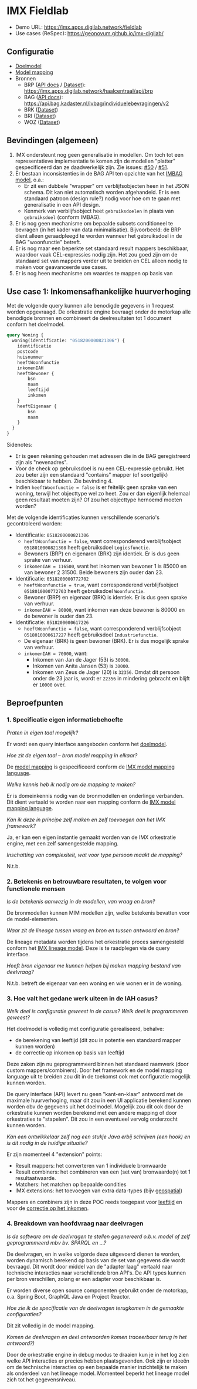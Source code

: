 # IMX Fieldlab

- Demo URL: https://imx.apps.digilab.network/fieldlab
- Use cases (ReSpec): https://geonovum.github.io/imx-digilab/

## Configuratie

- [Doelmodel](./config/fieldlab.yaml)
- [Model mapping](./config/fieldlab.mapping.yaml)
- Bronnen
  - BRP ([API docs](https://brp-api.github.io/Haal-Centraal-BRP-bevragen/v2/redoc) / [Dataset](https://github.com/BRP-API/Haal-Centraal-BRP-bevragen/blob/master/src/config/BrpService/test-data.json)): https://imx.apps.digilab.network/haalcentraal/api/brp
  - BAG ([API docs](https://lvbag.github.io/BAG-API/Technische%20specificatie/Redoc/)): https://api.bag.kadaster.nl/lvbag/individuelebevragingen/v2
  - BRK ([Dataset](./data/brk))
  - BRI ([Dataset](./data/bri))
  - WOZ ([Dataset](./data/woz))

## Bevindingen (algemeen)

1. IMX ondersteunt nog geen generalisatie in modellen. Om toch tot een representatieve implementatie te komen zijn de 
   modellen "platter" gespecificeerd dan ze daadwerkelijk zijn.
   Zie issues: [#50](https://github.com/imx-org/imx-orchestrate/issues/50) / [#51](https://github.com/imx-org/imx-orchestrate/issues/51).
2. Er bestaan inconsistenties in de BAG API ten opzichte van het
   [IMBAG model](https://imbag.github.io/catalogus/hoofdstukken/conceptueelmodel), o.a.:
   - Er zit een dubbele "wrapper" om verblijfsobjecten heen in het JSON schema. Dit kan niet automatisch worden 
    afgehandeld. Er is een standaard patroon (design rule?) nodig voor hoe om te gaan met generalisatie in een API design.   
   - Kenmerk van verblijfsobject heet `gebruiksdoelen` in plaats van `gebruiksdoel` (conform IMBAG).
3. Er is nog geen mechanisme om bepaalde subsets conditioneel te bevragen (in het kader van data minimalisatie).
   Bijvoorbeeld: de BRP dient alleen geraadpleegd te worden wanneer het gebruiksdoel in de BAG "woonfunctie" betreft.
4. Er is nog maar een beperkte set standaard result mappers beschikbaar, waardoor vaak CEL-expressies nodig zijn. Het
   zou goed zijn om de standaard set van mappers verder uit te breiden en CEL alleen nodig te maken voor geavanceerde
   use cases.
5. Er is nog heen mechanisme om waardes te mappen op basis van  

## Use case 1: Inkomensafhankelijke huurverhoging

Met de volgende query kunnen alle benodigde gegevens in 1 request worden opgevraagd. De orkestratie engine bevraagt
onder de motorkap alle benodigde bronnen en combineert de deelresultaten tot 1 document conform het doelmodel.

```graphql
query Woning {
  woning(identificatie: "0518200000821306") {
    identificatie
    postcode
    huisnummer
    heeftWoonfunctie
    inkomenIAH
    heeftBewoner {
        bsn
        naam
        leeftijd
        inkomen
    }
    heeftEigenaar {
        bsn
        naam
    }
  }
}
```

Sidenotes:
- Er is geen rekening gehouden met adressen die in de BAG geregistreerd zijn als "nevenadres".
- Voor de check op gebruiksdoel is nu een CEL-expressie gebruikt. Het zou beter zijn een standaard "contains" mapper
  (of soortgelijk) beschikbaar te hebben. Zie bevinding 4.
- Indien `heeftWoonfunctie = false` is er feitelijk geen sprake van een woning, terwijl het objecttype wel zo heet.
  Zou er dan eigenlijk helemaal geen resultaat moeten zijn? Of zou het objecttype hernoemd moeten worden?

Met de volgende identificaties kunnen verschillende scenario's gecontroleerd worden:

- Identificatie: `0518200000821306`
  - `heeftWoonfunctie = false`, want corresponderend verblijfsobject `0518010000821308` heeft gebruiksdoel `Logiesfunctie`.
  - Bewoners (BRP) en eigenaren (BRK) zijn identiek. Er is dus geen sprake van verhuur.
  - `inkomenIAH = 116500`, want het inkomen van bewoner 1 is 85000 en van bewoner 2 31500. Beide bewoners zijn ouder dan 23.
- Identificatie: `0518200000772702`
  - `heeftWoonfunctie = true`, want corresponderend verblijfsobject `0518010000772703` heeft gebruiksdoel `Woonfunctie`.
  - Bewoner (BRP) en eigenaar (BRK) is identiek. Er is dus geen sprake van verhuur. 
  - `inkomenIAH = 80000`, want inkomen van deze bewoner is 80000 en de bewoner is ouder dan 23.
- Identificatie: `0518200000617226`
  - `heeftWoonfunctie = false`, want corresponderend verblijfsobject `0518010000617227` heeft gebruiksdoel `Industriefunctie`.
  - De eigenaar (BRK) is geen bewoner (BRK). Er is dus mogelijk sprake van verhuur. 
  - `inkomenIAH = 70000`, want:
    - Inkomen van Jan de Jager (53) is `30000`.
    - Inkomen van Anita Jansen (53) is `30000`.
    - Inkomen van Zeus de Jager (20) is `32356`. Omdat dit persoon onder de 23 jaar is, wordt er `22356` in mindering gebracht en blijft er `10000` over.

## Beproefpunten

### 1. Specificatie eigen informatiebehoefte

_Praten in eigen taal mogelijk?_

Er wordt een query interface aangeboden conform het [doelmodel](./config/fieldlab.yaml).

_Hoe zit de eigen taal – bron model mapping in elkaar?_

De [model mapping](./config/fieldlab.mapping.yaml) is gespecificeerd conform de [IMX model mapping language](https://geonovum.github.io/IMX-ModelMapping/). 

_Welke kennis heb ik nodig om de mapping te maken?_

Er is domeinkennis nodig van de bronmodellen en onderlinge verbanden. Dit dient vertaald te worden naar een mapping conform de [IMX model mapping language](https://geonovum.github.io/IMX-ModelMapping/).

_Kan ik deze in principe zelf maken en zelf toevoegen aan het IMX framework?_

Ja, er kan een eigen instantie gemaakt worden van de IMX orkestratie engine, met een zelf samengestelde mapping.

_Inschatting van complexiteit, wat voor type persoon maakt de mapping?_

N.t.b.

### 2. Betekenis en betrouwbare resultaten, te volgen voor functionele mensen 

_Is de betekenis aanwezig in de modellen, van vraag en bron?_

De bronmodellen kunnen MIM modellen zijn, welke betekenis bevatten voor de model-elementen.

_Waar zit de lineage tussen vraag en bron en tussen antwoord en bron?_

De lineage metadata worden tijdens het orkestratie proces samengesteld conform het [IMX lineage model](https://geonovum.github.io/IMX-LineageModel/). Deze is te raadplegen via de query interface.

_Heeft bron eigenaar me kunnen helpen bij maken mapping bestand van deelvraag?_

N.t.b. betreft de eigenaar van een woning en wie wonen er in de woning.

### 3. Hoe valt het gedane werk uiteen in de IAH casus? 

_Welk deel is configuratie geweest in de casus? Welk deel is programmeren geweest?_

Het doelmodel is volledig met configuratie gerealiseerd, behalve:
- de berekening van leeftijd (dit zou in potentie een standaard mapper kunnen worden)
- de correctie op inkomen op basis van leeftijd

Deze zaken zijn nu geprogrammeerd binnen het standaard raamwerk (door custom mappers/combiners). Door het framework en 
de model mapping language uit te breiden zou dit in de toekomst ook met configuratie mogelijk kunnen worden.

De query interface (API) levert nu geen "kant-en-klaar" antwoord met de maximale huurverhoging, maar dit zou in een UI
applicatie berekend kunnen worden obv de gegevens uit het doelmodel. Mogelijk zou dit ook door de orkestratie
kunnen worden berekend met een andere mapping of door orkestraties te "stapelen". Dit zou in een eventueel vervolg
onderzocht kunnen worden.

_Kan een ontwikkelaar zelf nog een stukje Java erbij schrijven (een hook) en is dit nodig in de huidige situatie?_ 

Er zijn momenteel 4 "extension" points:

- Result mappers: het converteren van 1 individuele bronwaarde
- Result combiners: het combineren van een (set van) bronwaarde(n) tot 1 resultaatwaarde.
- Matchers: het matchen op bepaalde condities
- IMX extensions: het toevoegen van extra data-types (bijv [geospatial](https://github.com/imx-org/imx-orchestrate/blob/main/ext-spatial/src/main/java/nl/geostandaarden/imx/orchestrate/ext/spatial/SpatialExtension.java))

Mappers en combiners zijn in deze POC reeds toegepast voor [leeftijd](./src/main/java/nl/geostandaarden/imx/fieldlab/mapper/AgeMapperType.java)
 en voor de [correctie op het inkomen](./src/main/java/nl/geostandaarden/imx/fieldlab/combiner/inkomenIAHCombinerType.java).

### 4. Breakdown van hoofdvraag naar deelvragen 

_Is de software om de deelvragen te stellen gegenereerd o.b.v. model of zelf geprogrammeerd mbv bv. SPARQL en ...?_

De deelvragen, en in welke volgorde deze uitgevoerd dienen te worden, worden dynamisch berekend op basis van de set van
gegevens die wordt bevraagd. Dit wordt door middel van de "adapter laag" vertaald naar technische interacties naar
verschillende bron API's. De API types kunnen per bron verschillen, zolang er een adapter voor beschikbaar is.

Er worden diverse open source componenten gebruikt onder de motorkap, o.a. Spring Boot, GraphQL Java en Project Reactor.

_Hoe zie ik de specificatie van de deelvragen terugkomen in de gemaakte configuraties?_

Dit zit volledig in de model mapping.

_Komen de deelvragen en deel antwoorden komen traceerbaar terug in het antwoord?)_

Door de orkestratie engine in debug modus te draaien kun je in het log zien welke API interacties er precies hebben
plaatsgevonden. Ook zijn er ideeën om de technische interacties op een bepaalde manier inzichtelijk te maken als
onderdeel van het lineage model. Momenteel beperkt het lineage model zich tot het gegevensniveau.

